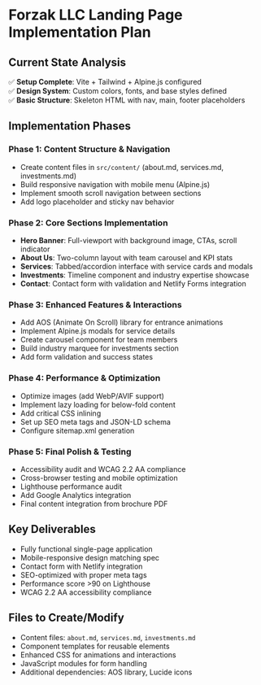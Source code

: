 # Forzak LLC Landing Page Implementation Plan

## Current State Analysis

✅ **Setup Complete**: Vite + Tailwind + Alpine.js configured  
✅ **Design System**: Custom colors, fonts, and base styles defined  
✅ **Basic Structure**: Skeleton HTML with nav, main, footer placeholders  

## Implementation Phases

### Phase 1: Content Structure & Navigation

- Create content files in `src/content/` (about.md, services.md, investments.md)
- Build responsive navigation with mobile menu (Alpine.js)
- Implement smooth scroll navigation between sections
- Add logo placeholder and sticky nav behavior

### Phase 2: Core Sections Implementation

- **Hero Banner**: Full-viewport with background image, CTAs, scroll indicator
- **About Us**: Two-column layout with team carousel and KPI stats
- **Services**: Tabbed/accordion interface with service cards and modals
- **Investments**: Timeline component and industry expertise showcase
- **Contact**: Contact form with validation and Netlify Forms integration

### Phase 3: Enhanced Features & Interactions

- Add AOS (Animate On Scroll) library for entrance animations
- Implement Alpine.js modals for service details
- Create carousel component for team members
- Build industry marquee for investments section
- Add form validation and success states

### Phase 4: Performance & Optimization

- Optimize images (add WebP/AVIF support)
- Implement lazy loading for below-fold content
- Add critical CSS inlining
- Set up SEO meta tags and JSON-LD schema
- Configure sitemap.xml generation

### Phase 5: Final Polish & Testing

- Accessibility audit and WCAG 2.2 AA compliance
- Cross-browser testing and mobile optimization
- Lighthouse performance audit
- Add Google Analytics integration
- Final content integration from brochure PDF

## Key Deliverables

- Fully functional single-page application
- Mobile-responsive design matching spec
- Contact form with Netlify integration
- SEO-optimized with proper meta tags
- Performance score >90 on Lighthouse
- WCAG 2.2 AA accessibility compliance

## Files to Create/Modify

- Content files: `about.md`, `services.md`, `investments.md`
- Component templates for reusable elements
- Enhanced CSS for animations and interactions
- JavaScript modules for form handling
- Additional dependencies: AOS library, Lucide icons

